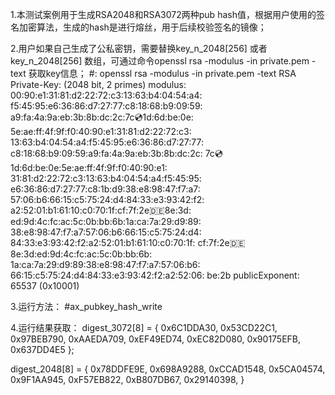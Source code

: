 1.本测试案例用于生成RSA2048和RSA3072两种pub hash值，根据用户使用的签名加密算法，生成的hash是进行熔丝，用于后续校验签名的镜像；

2.用户如果自己生成了公私密钥，需要替换key_n_2048[256] 或者key_n_2048[256] 数组，可通过命令openssl rsa -modulus -in private.pem -text
获取key信息；
#: openssl rsa -modulus -in private.pem -text
RSA Private-Key: (2048 bit, 2 primes)
modulus:
    00:90:e1:31:81:d2:22:72:c3:13:63:b4:04:54:a4:
    f5:45:95:e6:36:86:d7:27:77:c8:18:68:b9:09:59:
    a9:fa:4a:9a:eb:3b:8b:dc:2c:7c:cd:1d:6d:be:0e:
    5e:ae:ff:4f:9f:f0:40:90:e1:31:81:d2:22:72:c3:
    13:63:b4:04:54:a4:f5:45:95:e6:36:86:d7:27:77:
    c8:18:68:b9:09:59:a9:fa:4a:9a:eb:3b:8b:dc:2c:
    7c:cd:1d:6d:be:0e:5e:ae:ff:4f:9f:f0:40:90:e1:
    31:81:d2:22:72:c3:13:63:b4:04:54:a4:f5:45:95:
    e6:36:86:d7:27:77:c8:1b:d9:38:e8:98:47:f7:a7:
    57:06:b6:66:15:c5:75:24:d4:84:33:e3:93:42:f2:
    a2:52:01:b1:61:10:c0:70:1f:cf:7f:2e:de:8e:3d:
    ed:9d:4c:fc:ac:5c:0b:bb:6b:1a:ca:7a:29:d9:89:
    38:e8:98:47:f7:a7:57:06:b6:66:15:c5:75:24:d4:
    84:33:e3:93:42:f2:a2:52:01:b1:61:10:c0:70:1f:
    cf:7f:2e:de:8e:3d:ed:9d:4c:fc:ac:5c:0b:bb:6b:
    1a:ca:7a:29:d9:89:38:e8:98:47:f7:a7:57:06:b6:
    66:15:c5:75:24:d4:84:33:e3:93:42:f2:a2:52:06:
    be:2b
publicExponent: 65537 (0x10001)

3.运行方法：
#ax_pubkey_hash_write

4.运行结果获取：
digest_3072[8] = {
	0x6C1DDA30, 0x53CD22C1, 0x97BEB790, 0xAAEDA709,
	0xEF49ED74, 0xEC82D080, 0x90175EFB, 0x637DD4E5
};

digest_2048[8] = {
	0x78DDFE9E, 0x698A9288, 0xCCAD1548, 0x5CA04574,
	0x9F1AA945, 0xF57EB822, 0xB807DB67, 0x29140398,
}

